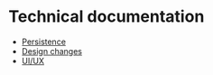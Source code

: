 # Technical documentation

- [Persistence](11-persistence.md)
- [Design changes](12-design-changes.md)
- [UI/UX](13-ui-ux.md)
